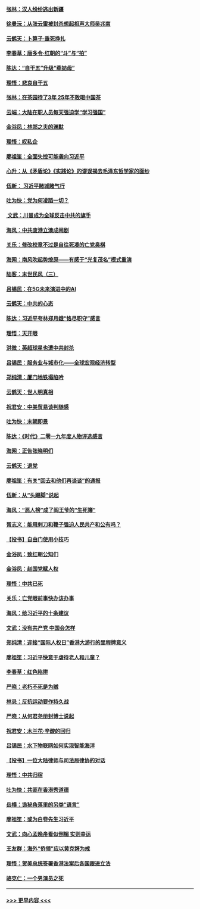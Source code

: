 #### [张林：汉人纷纷逃出新疆](../pages/nsc993/n11743530.md?t=12250744) 
#### [徐曼沅：从张云雷被封杀想起相声大师吴兆南](../pages/nsc993/n11741816.md?t=12250744) 
#### [云鹤天：卜算子‧垂死挣扎](../pages/nsc993/n11739956.md?t=12250744) 
#### [李春草：唐多令‧红朝的“斗”与“拍”](../pages/nsc993/n11739830.md?t=12250744) 
#### [陈达：“自干五”升级“牵妨母”](../pages/nsc993/n11739724.md?t=12250744) 
#### [理悟：悲哀自干五](../pages/nsc993/n11739547.md?t=12250744) 
#### [张林：在茶园待了3年 25年不敢喝中国茶](../pages/nsc993/n11739240.md?t=12250744) 
#### [云端：大陆在职人员每天强迫学“学习强国”](../pages/nsc993/n11738735.md?t=12250744) 
#### [金浴凤：林郑之夫的渊默](../pages/nsc993/n11737735.md?t=12250744) 
#### [理悟：叹私企](../pages/nsc993/n11737715.md?t=12250744) 
#### [廖祖笙：全面失控可能袭向习近平](../pages/nsc993/n11737704.md?t=12250744) 
#### [心升：从《矛盾论》《实践论》的谬误揭去毛泽东哲学家的面纱](../pages/nsc993/n11736962.md?t=12250744) 
#### [伍新： 习近平赌城赌气行](../pages/nsc993/n11736929.md?t=12250744) 
#### [吐为快：党为何凌蹈一切？](../pages/nsc993/n11736915.md?t=12250744) 
#### [ 文武：川普成为全球反击中共的旗手](../pages/nsc993/n11736882.md?t=12250744) 
#### [海风：中共废港立澳成闹剧](../pages/nsc993/n11735857.md?t=12250744) 
#### [关乐：修改校章不过是自往死凑的亡党臭棋](../pages/nsc993/n11735097.md?t=12250744) 
#### [海网：南风吹起势燎原——有感于“光复茂名”模式重演](../pages/nsc993/n11732308.md?t=12250744) 
#### [陆客：末世民风（三）](../pages/nsc993/n11732211.md?t=12250744) 
#### [吕锡民：在5G未来演进中的AI](../pages/nsc993/n11730010.md?t=12250744) 
#### [云鹤天：中共的心态](../pages/nsc993/n11729906.md?t=12250744) 
#### [陈达：习近平夸林郑月娥“恪尽职守”感言](../pages/nsc993/n11729881.md?t=12250744) 
#### [理悟：天开眼](../pages/nsc993/n11729699.md?t=12250744) 
#### [洪微：英超球星也遭中共封杀](../pages/nsc993/n11727243.md?t=12250744) 
#### [吕锡民：服务业与城市化——全球宏观经济转型](../pages/nsc993/n11725845.md?t=12250744) 
#### [郑纯清：厦门地铁塌陷吟](../pages/nsc993/n11725813.md?t=12250744) 
#### [云鹤天：世人明真相](../pages/nsc993/n11725621.md?t=12250744) 
#### [祝君安：中美贸易谈判随感](../pages/nsc993/n11725609.md?t=12250744) 
#### [吐为快：末朝即景](../pages/nsc993/n11723365.md?t=12250744) 
#### [陈达：《时代》二零一九年度人物评选感言](../pages/nsc993/n11723337.md?t=12250744) 
#### [海网：正告张晓明们](../pages/nsc993/n11723228.md?t=12250744) 
#### [云鹤天：退党](../pages/nsc993/n11723056.md?t=12250744) 
#### [廖祖笙：有关“回去和他们再谈谈”的通报](../pages/nsc993/n11722442.md?t=12250744) 
#### [伍新：从“头踢脚”说起](../pages/nsc993/n11722429.md?t=12250744) 
#### [海风：“恶人榜”成了阎王爷的“生死簿”](../pages/nsc993/n11722272.md?t=12250744) 
#### [胥志义：能用剌刀和鞭子强迫人民共产和公有吗？](../pages/nsc993/n11720569.md?t=12250744) 
#### [【投书】自由门使用小技巧](../pages/nsc993/n11720180.md?t=12250744) 
#### [金浴凤：致红朝公知们](../pages/nsc993/n11720563.md?t=12250744) 
#### [金浴凤：赵国党赋人权](../pages/nsc993/n11720533.md?t=12250744) 
#### [理悟：中共已死](../pages/nsc993/n11720233.md?t=12250744) 
#### [关乐：亡党眼前事快办该办事](../pages/nsc993/n11719160.md?t=12250744) 
#### [海风：给习近平的十条建议](../pages/nsc993/n11717616.md?t=12250744) 
#### [文武：没有共产党 中国会怎样](../pages/nsc993/n11717584.md?t=12250744) 
#### [郑纯清：迎接“国际人权日”香港大游行的里程牌意义](../pages/nsc993/n11717417.md?t=12250744) 
#### [廖祖笙：习近平快意于虐待老人和儿童？](../pages/nsc993/n11715313.md?t=12250744) 
#### [李春草：红色陷阱](../pages/nsc993/n11715029.md?t=12250744) 
#### [严晓：老朽不死是为贼](../pages/nsc993/n11712910.md?t=12250744) 
#### [林忌：反抗运动要作持久战](../pages/nsc993/n11712623.md?t=12250744) 
#### [严晓：从何君尧册封博士说起](../pages/nsc993/n11712465.md?t=12250744) 
#### [祝君安：木兰花·辛酸的回归](../pages/nsc993/n11712381.md?t=12250744) 
#### [吕锡民：水下物联网如何实现智能海洋](../pages/nsc993/n11711158.md?t=12250744) 
#### [【投书】一位大陆律师与司法局律协的对话](../pages/nsc993/n11709675.md?t=12250744) 
#### [理悟：中共归宿](../pages/nsc993/n11710059.md?t=12250744) 
#### [吐为快：共匪在香港秀道德](../pages/nsc993/n11709979.md?t=12250744) 
#### [岳横：诡秘角落里的另类“语言”](../pages/nsc993/n11709792.md?t=12250744) 
#### [廖祖笙：或为白卷先生习近平](../pages/nsc993/n11708330.md?t=12250744) 
#### [文武：向心孟晚舟看似倒楣 实则幸运](../pages/nsc993/n11708236.md?t=12250744) 
#### [王友群：海外“侨领”应以黄克锵为戒](../pages/nsc993/n11706176.md?t=12250744) 
#### [理悟：贺美总统签署香港法案后各国跟进立法](../pages/nsc993/n11706853.md?t=12250744) 
#### [骆克仁：一个男演员之死](../pages/nsc993/n11706677.md?t=12250744) 

----
#### [ >>> 更早内容 <<< ](../indexes/nsc993-earlier.md)

